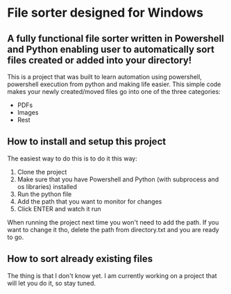 # File  sorter designed for Windows

## A fully functional file sorter written in Powershell and Python enabling user to automatically sort files created or added into your directory!

This is a project that was built to learn automation using powershell, powershell execution from python and making life easier. This simple code makes your newly created/moved files go into one of the three categories:

* PDFs
* Images
* Rest

## How to install and setup this project

The easiest way to do this is to do it this way:

1. Clone the project
2. Make sure that you have Powershell and Python (with subprocess and os libraries) installed
3. Run the python file
4. Add the path that you want to monitor for changes
5. Click ENTER and watch it run

When running the project next time you won't need to add the path. If you want to change it tho, delete the path from directory.txt and you are ready to go.

## How to sort already existing files

The thing is that I don't know yet. I am currently working on a project that will let you do it, so stay tuned.